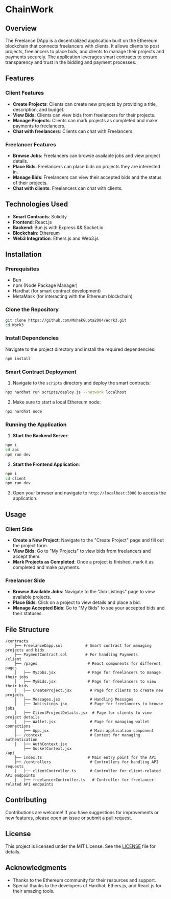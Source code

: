 # ChainWork

## Overview

The Freelance DApp is a decentralized application built on the Ethereum blockchain that connects freelancers with clients. It allows clients to post projects, freelancers to place bids, and clients to manage their projects and payments securely. The application leverages smart contracts to ensure transparency and trust in the bidding and payment processes.

## Features

### Client Features
- **Create Projects**: Clients can create new projects by providing a title, description, and budget.
- **View Bids**: Clients can view bids from freelancers for their projects.
- **Manage Projects**: Clients can mark projects as completed and make payments to freelancers.
- **Chat with freelancers**: Clients can chat with Freelancers.

### Freelancer Features
- **Browse Jobs**: Freelancers can browse available jobs and view project details.
- **Place Bids**: Freelancers can place bids on projects they are interested in.
- **Manage Bids**: Freelancers can view their accepted bids and the status of their projects.
- **Chat with clients**: Freelancers can chat with clients.

## Technologies Used

- **Smart Contracts**: Solidity
- **Frontend**: React.js
- **Backend**: Bun.js with Express && Socket.io 
- **Blockchain**: Ethereum
- **Web3 Integration**: Ethers.js and Web3.js

## Installation

### Prerequisites

- Bun 
- npm (Node Package Manager)
- Hardhat (for smart contract development)
- MetaMask (for interacting with the Ethereum blockchain)

### Clone the Repository

```bash
git clone https://github.com/MohakGupta2004/Work3.git
cd Work3 
```

### Install Dependencies

Navigate to the project directory and install the required dependencies:

```bash
npm install
```

### Smart Contract Deployment

1. Navigate to the `scripts` directory and deploy the smart contracts:

```bash
npx hardhat run scripts/deploy.js --network localhost
```

2. Make sure to start a local Ethereum node:

```bash
npx hardhat node
```

### Running the Application

1. **Start the Backend Server**:

```bash
npm i
cd api
npm run dev 
```

2. **Start the Frontend Application**:

```bash
npm i
cd client
npm run dev 
```

3. Open your browser and navigate to `http://localhost:3000` to access the application.

## Usage

### Client Side
- **Create a New Project**: Navigate to the "Create Project" page and fill out the project form.
- **View Bids**: Go to "My Projects" to view bids from freelancers and accept them.
- **Mark Projects as Completed**: Once a project is finished, mark it as completed and make payments.

### Freelancer Side
- **Browse Available Jobs**: Navigate to the "Job Listings" page to view available projects.
- **Place Bids**: Click on a project to view details and place a bid.
- **Manage Accepted Bids**: Go to "My Bids" to see your accepted bids and their statuses.

## File Structure

```
/contracts
    ├── FreelanceDapp.sol          # Smart contract for managing projects and bids
    ├── PaymentContract.sol        # For handling Payments
/client
    ├── /pages                      # React components for different pages
    │   ├── MyJobs.jsx              # Page for freelancers to manage their jobs
    │   ├── MyBids.jsx              # Page for freelancers to view their bids
    │   ├── CreateProject.jsx        # Page for clients to create new projects
    │   ├── Messages.jsx             # Handling Messages 
    │   ├── JobListings.jsx          # Page for freelancers to browse jobs
    │   ├── ClientProjectDetails.jsx  # Page for clients to view project details
    │   ├── Wallet.jsx               # Page for managing wallet connections
    │   ├── App.jsx                  # Main application component
    ├── /context                     # Context for managing authentication
    │   ├── AuthContext.jsx
        ├── SocketContext.jsx 
/api
    ├── index.ts                    # Main entry point for the API
    ├── /controllers                 # Controllers for handling API requests
    │   ├── clientController.ts      # Controller for client-related API endpoints
    │   ├── freelancerController.ts   # Controller for freelancer-related API endpoints
```

## Contributing

Contributions are welcome! If you have suggestions for improvements or new features, please open an issue or submit a pull request.

## License

This project is licensed under the MIT License. See the [LICENSE](LICENSE) file for details.

## Acknowledgments

- Thanks to the Ethereum community for their resources and support.
- Special thanks to the developers of Hardhat, Ethers.js, and React.js for their amazing tools.
